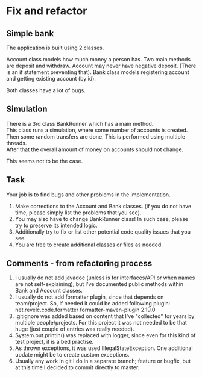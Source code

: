 # Fix and refactor

##  Simple bank 

The application is built using 2 classes. 

Account class models how much money a person has. Two main methods are
deposit and withdraw. Account may never have negative deposit. (There is an if statement preventing that).
Bank class models registering account and getting existing account (by id). 

Both classes have a lot of bugs.

## Simulation

There is a 3rd class BankRunner which has a main method.  
This class runs a simulation, where some number of accounts is created.
Then some random transfers are done. This is performed using multiple threads.  
After that the overall amount of money on accounts should not change.

This seems not to be the case.

##  Task

Your job is to find bugs and other problems in the implementation.
1. Make corrections to the Account and Bank classes. (if you do not have time, please simply list the problems that you see).
2. You may also have to change BankRunner class! In such case, please try to preserve its intended logic.
3. Additionally try to fix or list other potential code quality issues that you see.
4. You are free to create additional classes or files as needed. 

## Comments - from refactoring process
1. I usually do not add javadoc (unless is for interfaces/API or when names are not self-explaining), 
but I've documented public methods within Bank and Account classes.
2. I usually do not add formatter plugin, since that depends on team/project. So, if needed it could be added following plugin:
   <plugin>
       <groupId>net.revelc.code.formatter</groupId>
       <artifactId>formatter-maven-plugin</artifactId>
       <version>2.19.0</version>
   </plugin>
3. .gitignore was added based on content that I've "collected" for years by multiple people/projects. 
For this project it was not needed to be that huge (just couple of entries was really needed).
4. System.out.println() was replaced with logger, since even for this kind of test project, it is a bed practise.
5. As thrown exceptions, it was used IllegalStateException. One additional update might be to create custom exceptions.
6. Usually any work in git I do in a separate branch; feature or bugfix, but at this time I decided to commit directly to master.